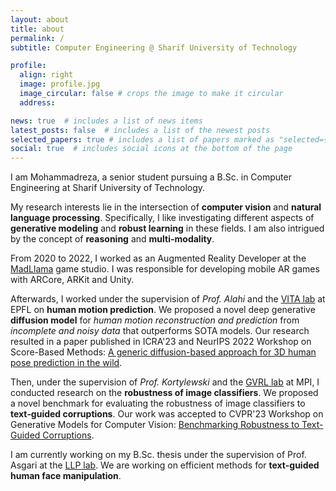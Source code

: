 ```yaml
---
layout: about
title: about
permalink: /
subtitle: Computer Engineering @ Sharif University of Technology

profile:
  align: right
  image: profile.jpg
  image_circular: false # crops the image to make it circular
  address: 

news: true  # includes a list of news items
latest_posts: false  # includes a list of the newest posts
selected_papers: true # includes a list of papers marked as "selected={true}"
social: true  # includes social icons at the bottom of the page
---
```


I am Mohammadreza, a senior student pursuing a B.Sc. in Computer Engineering at Sharif University of Technology.

<!-- I like investigating different aspects of **generative modeling** and **robust learning** as they align with my previous research of working with *diffusion models* and *evaluating text-guided robustness*. I also want to challenge myself in NLP further and am interested in the concept of **reasoning** and working with **multi-modality**. -->
My research interests lie in the intersection of **computer vision** and **natural language processing**. Specifically, I like investigating different aspects of **generative modeling** and **robust learning** in these fields. I am also intrigued by the concept of **reasoning** and **multi-modality**.

From 2020 to 2022, I worked as an Augmented Reality Developer at the [MadLlama](https://madllamastudio.com) game studio. I was responsible for developing mobile AR games with ARCore, ARKit and Unity.

Afterwards, I worked under the supervision of *Prof. Alahi* and the [VITA lab](https://www.epfl.ch/labs/vita/) at EPFL on **human motion prediction**. We proposed a novel deep generative **diffusion model** for *human motion reconstruction and prediction* from *incomplete and noisy data* that outperforms SOTA models. Our research resulted in a paper published in ICRA'23 and NeurIPS 2022 Workshop on Score-Based Methods: [A generic diffusion-based approach for 3D human pose prediction in the wild](https://arxiv.org/abs/2210.05669).

Then, under the supervision of *Prof. Kortylewski* and the [GVRL lab](https://gvrl.mpi-inf.mpg.de) at MPI, I conducted research on the **robustness of image classifiers**. We proposed a novel benchmark for evaluating the robustness of image classifiers to **text‑guided corruptions**. Our work was accepted to CVPR'23 Workshop on Generative Models for Computer Vision: [Benchmarking Robustness to Text-Guided Corruptions](https://openaccess.thecvf.com/content/CVPR2023W/GCV/html/Mofayezi_Benchmarking_Robustness_to_Text-Guided_Corruptions_CVPRW_2023_paper.html).

I am currently working on my B.Sc. thesis under the supervision of Prof. Asgari at the [LLP lab](https://llp.berkeley.edu/asgari/). We are working on efficient methods for **text-guided human face manipulation**.
